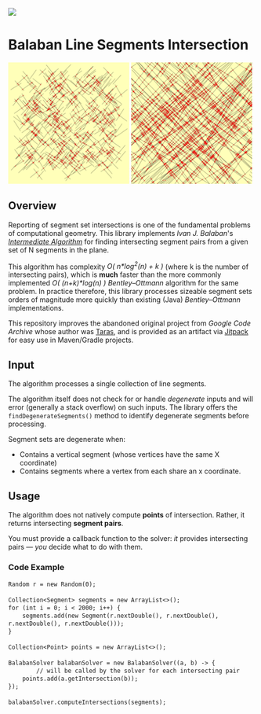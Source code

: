 [![](https://jitpack.io/v/micycle1/balaban-intersection.svg)](https://jitpack.io/#micycle1/balaban-intersection)


# Balaban Line Segments Intersection

<p float="middle">
  <img src="resources/example1.png" alt="" width="49%"/>
  <img src="resources/example2.png" alt="" width="49%"/>
</p>

## Overview
Reporting of segment set intersections is one of the
fundamental problems of computational geometry. This library implements *Ivan J. Balaban*'s [*Intermediate Algorithm*](https://www2.cs.sfu.ca/~binay/813.2011/Balaban.pdf) for finding intersecting segment pairs from a given set of N segments in the plane.

This algorithm has complexity *O( n\*log<sup>2</sup>(n) + k )* (where k is the number of intersecting pairs), which is **much** faster than the more commonly implemented *O( (n+k)\*log(n) )* *Bentley–Ottmann* algorithm for the same problem. In practice therefore, this library processes sizeable segment sets orders of magnitude more quickly than existing (Java) *Bentley–Ottmann* implementations.

This repository improves the abandoned original project from *Google Code Archive* whose author was [Taras](https://github.com/taarraas), and is provided as an artifact via [Jitpack](https://jitpack.io/#micycle1/balaban-intersection) for easy use in Maven/Gradle projects.

## Input

The algorithm processes a single collection of line segments.


The algorithm itself does not check for or handle *degenerate* inputs and will error (generally a stack overflow) on such inputs. The library offers the `findDegenerateSegments()` method to identify degenerate segments before processing.

Segment sets are degenerate when:
- Contains a vertical segment (whose vertices have the same X coordinate)
- Contains segments where a vertex from each share an x coordinate.

## Usage

The algorithm does not natively compute **points** of intersection. Rather, it returns intersecting **segment pairs**.

You must provide a callback function to the solver: *it* provides intersecting pairs — *you* decide what to do with them.

### Code Example
```
Random r = new Random(0);

Collection<Segment> segments = new ArrayList<>();
for (int i = 0; i < 2000; i++) {
	segments.add(new Segment(r.nextDouble(), r.nextDouble(), r.nextDouble(), r.nextDouble()));
}

Collection<Point> points = new ArrayList<>();

BalabanSolver balabanSolver = new BalabanSolver((a, b) -> {
    	// will be called by the solver for each intersecting pair
	points.add(a.getIntersection(b));
});

balabanSolver.computeIntersections(segments);
```

